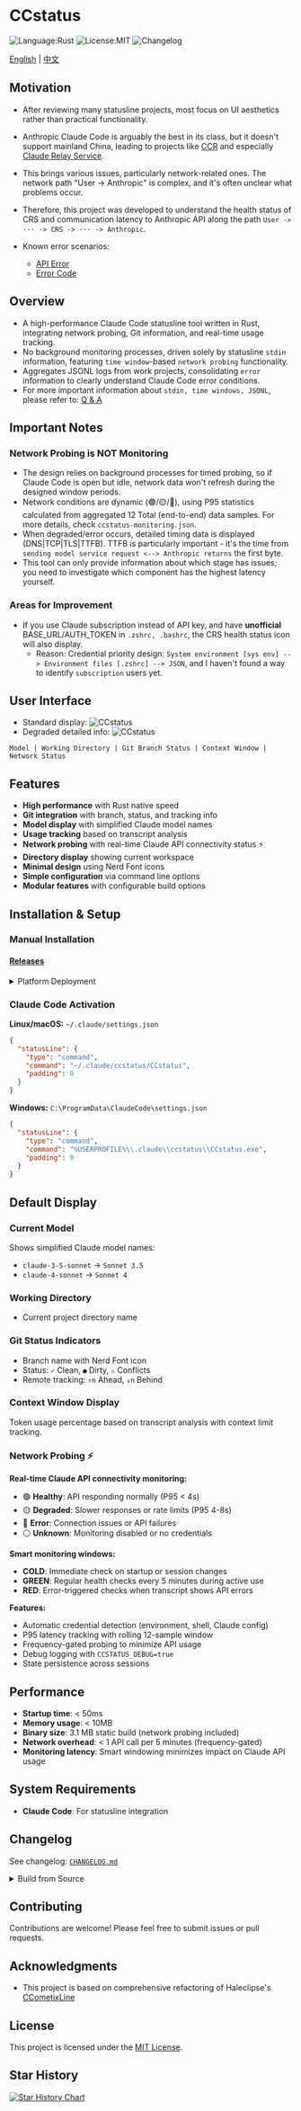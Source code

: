 # CCstatus

![Language:Rust](https://img.shields.io/static/v1?label=Language&message=Rust&color=orange&style=flat-square)
![License:MIT](https://img.shields.io/static/v1?label=License&message=MIT&color=blue&style=flat-square)
![Changelog](https://img.shields.io/badge/Changelog-Keep%20a%20Changelog-brightgreen?style=flat-square)

[English](README_EN.md) | [中文](README.md)

## Motivation

- After reviewing many statusline projects, most focus on UI aesthetics rather than practical functionality.
- Anthropic Claude Code is arguably the best in its class, but it doesn't support mainland China, leading to projects like [CCR](https://github.com/musistudio/claude-code-router) and especially [Claude Relay Service](https://github.com/Wei-Shaw/claude-relay-service).
- This brings various issues, particularly network-related ones. The network path "User -> Anthropic" is complex, and it's often unclear what problems occur.
- Therefore, this project was developed to understand the health status of CRS and communication latency to Anthropic API along the path `User -> ··· -> CRS -> ··· -> Anthropic`.

- Known error scenarios:
    - [API Error](assets/API-error.png)
    - [Error Code](assets/CC-ErrorCode-0.png)

## Overview

- A high-performance Claude Code statusline tool written in Rust, integrating network probing, Git information, and real-time usage tracking.
- No background monitoring processes, driven solely by statusline `stdin` information, featuring `time window`-based `network probing` functionality.
- Aggregates JSONL logs from work projects, consolidating `error` information to clearly understand Claude Code error conditions.
- For more important information about `stdin, time windows, JSONL`, please refer to: [Q & A](qna-stdin-windows-jsonl.md)

## Important Notes

### Network Probing is **NOT** Monitoring

- The design relies on background processes for timed probing, so if Claude Code is open but idle, network data won't refresh during the designed window periods.
- Network conditions are dynamic (🟢/🟡/🔴), using P95 statistics calculated from aggregated 12 Total (end-to-end) data samples. For more details, check `ccstatus-monitoring.json`.
- When degraded/error occurs, detailed timing data is displayed (DNS|TCP|TLS|TTFB). TTFB is particularly important - it's the time from `sending model service request <--> Anthropic returns` the first byte.
- This tool can only provide information about which stage has issues; you need to investigate which component has the highest latency yourself.

### Areas for Improvement

- If you use Claude subscription instead of API key, and have **unofficial** BASE_URL/AUTH_TOKEN in `.zshrc, .bashrc`, the CRS health status icon will also display.
  - Reason: Credential priority design: `System environment [sys env] --> Environment files [.zshrc] --> JSON`, and I haven't found a way to identify `subscription` users yet.

## User Interface

- Standard display: ![CCstatus](assets/CCstatus.png)
- Degraded detailed info: ![CCstatus](assets/degraded.png)

```
Model | Working Directory | Git Branch Status | Context Window | Network Status
```

## Features

- **High performance** with Rust native speed
- **Git integration** with branch, status, and tracking info  
- **Model display** with simplified Claude model names
- **Usage tracking** based on transcript analysis
- **Network probing** with real-time Claude API connectivity status ⚡
- **Directory display** showing current workspace
- **Minimal design** using Nerd Font icons
- **Simple configuration** via command line options
- **Modular features** with configurable build options

## Installation & Setup

### Manual Installation
#### [Releases](https://github.com/MaurUppi/CCstatus/releases)

<details><summary>Platform Deployment</summary>
<p>

#### Linux

#### Option 1: Dynamic Binary (Recommended)
```bash
mkdir -p ~/.claude/ccstatus
wget https://github.com/MaurUppi/CCstatus/releases/latest/download/ccline-linux-x64.tar.gz
tar -xzf ccline-linux-x64.tar.gz
cp ccline ~/.claude/ccstatus/CCstatus
chmod +x ~/.claude/ccstatus/CCstatus
```
*Requires: Ubuntu 22.04+, CentOS 9+, Debian 11+, RHEL 9+ (glibc 2.35+)*

#### Option 2: Static Binary (Universal Compatibility)
```bash
mkdir -p ~/.claude/ccstatus
wget https://github.com/MaurUppi/CCstatus/releases/latest/download/ccline-linux-x64-static.tar.gz
tar -xzf ccline-linux-x64-static.tar.gz
cp ccline ~/.claude/ccstatus/CCstatus
chmod +x ~/.claude/ccstatus/CCstatus
```
*Works on any Linux distribution (static, no dependencies)*

### macOS (Intel)

```bash  
mkdir -p ~/.claude/ccstatus
wget https://github.com/MaurUppi/CCstatus/releases/latest/download/ccline-macos-x64.tar.gz
tar -xzf ccline-macos-x64.tar.gz
cp ccline ~/.claude/ccstatus/CCstatus
chmod +x ~/.claude/ccstatus/CCstatus
```

### macOS (Apple Silicon)

```bash
mkdir -p ~/.claude/ccstatus  
wget https://github.com/MaurUppi/CCstatus/releases/latest/download/ccline-macos-arm64.tar.gz
tar -xzf ccline-macos-arm64.tar.gz
cp ccline ~/.claude/ccstatus/CCstatus
chmod +x ~/.claude/ccstatus/CCstatus
```

### Windows

```powershell
# Create directory and download
New-Item -ItemType Directory -Force -Path "$env:USERPROFILE\.claude\ccstatus"
Invoke-WebRequest -Uri "https://github.com/MaurUppi/CCstatus/releases/latest/download/ccline-windows-x64.zip" -OutFile "ccline-windows-x64.zip"
Expand-Archive -Path "ccline-windows-x64.zip" -DestinationPath "."
Move-Item "ccline.exe" "$env:USERPROFILE\.claude\ccstatus\CCstatus.exe"
```

</p>
</details> 

### Claude Code Activation

**Linux/macOS:** `~/.claude/settings.json`
```json
{
  "statusLine": {
    "type": "command", 
    "command": "~/.claude/ccstatus/CCstatus",
    "padding": 0
  }
}
```

**Windows:** `C:\ProgramData\ClaudeCode\settings.json`
```json
{
  "statusLine": {
    "type": "command", 
    "command": "%USERPROFILE%\\.claude\\ccstatus\\CCstatus.exe",
    "padding": 0
  }
}
```

## Default Display

### Current Model

Shows simplified Claude model names:
- `claude-3-5-sonnet` → `Sonnet 3.5`
- `claude-4-sonnet` → `Sonnet 4`

### Working Directory
- Current project directory name

### Git Status Indicators

- Branch name with Nerd Font icon
- Status: `✓` Clean, `●` Dirty, `⚠` Conflicts  
- Remote tracking: `↑n` Ahead, `↓n` Behind

### Context Window Display

Token usage percentage based on transcript analysis with context limit tracking.

### Network Probing ⚡

**Real-time Claude API connectivity monitoring:**

- 🟢 **Healthy**: API responding normally (P95 < 4s)
- 🟡 **Degraded**: Slower responses or rate limits (P95 4-8s) 
- 🔴 **Error**: Connection issues or API failures
- ⚪ **Unknown**: Monitoring disabled or no credentials

**Smart monitoring windows:**

- **COLD**: Immediate check on startup or session changes
- **GREEN**: Regular health checks every 5 minutes during active use
- **RED**: Error-triggered checks when transcript shows API errors

**Features:**

- Automatic credential detection (environment, shell, Claude config)
- P95 latency tracking with rolling 12-sample window
- Frequency-gated probing to minimize API usage
- Debug logging with `CCSTATUS_DEBUG=true`
- State persistence across sessions

## Performance

- **Startup time**: < 50ms
- **Memory usage**: < 10MB 
- **Binary size**: 3.1 MB static build (network probing included)
- **Network overhead**: < 1 API call per 5 minutes (frequency-gated)
- **Monitoring latency**: Smart windowing minimizes impact on Claude API usage

## System Requirements

- **Claude Code**: For statusline integration

## Changelog

See changelog: [`CHANGELOG.md`](CHANGELOG.md)

<details><summary>Build from Source</summary>
<p>

- For detailed build configuration options, refer to [BUILD.md Build from Source section](README.md#build-from-source)
- Modify `Cargo.toml` as needed

```bash
git clone https://github.com/MaurUppi/CCstatus.git
cd CCstatus

# Default build (foundation + network probing **without timing display**)
cargo build --release

# Build (foundation + network probing **with timing display**)
cargo build --release --features timings-curl

# Optional: Add self-update feature
cargo build --release --features "self-update"
```

**Build Options:**
- **Default**: Core functionality + network probing (with timing display) (~3MB)
- **+ self-update**: Auto-update notifications (~4.1MB)

</p>
</details>

## Contributing

Contributions are welcome! Please feel free to submit issues or pull requests.

## Acknowledgments

- This project is based on comprehensive refactoring of Haleclipse's [CCometixLine](https://github.com/Haleclipse/CCometixLine)

## License

This project is licensed under the [MIT License](LICENSE).

## Star History

[![Star History Chart](https://api.star-history.com/svg?repos=MaurUppi/CCstatus&type=Date)](https://star-history.com/#MaurUppi/CCstatus&Date)